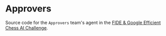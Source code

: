 # Approvers

Source code for the `Approvers` team's agent in the [FIDE & Google Efficient Chess AI Challenge][kaggle].

[kaggle]: https://www.kaggle.com/competitions/fide-google-efficiency-chess-ai-challenge/overview
